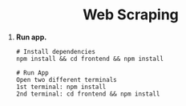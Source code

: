 <h1 align="center">
    Web Scraping
</h1>

1.  **Run app.**

    ```shell
    # Install dependencies
    npm install && cd frontend && npm install 
    ```

     ```shell
    # Run App
    Open two different terminals
    1st terminal: npm install
    2nd terminal: cd frontend && npm install
    ```

